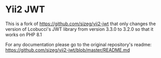 # Yii2 JWT

This is a fork of https://github.com/sizeg/yii2-jwt that only changes the version of Lcobucci's JWT library from version 3.3.0 to 3.2.0 so that it works on PHP 8.1

For any documentation please go to the original repository's readme: https://github.com/sizeg/yii2-jwt/blob/master/README.md
